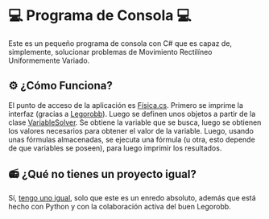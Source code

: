 # 💻 Programa de Consola 💻
Este es un pequeño programa de consola con C# que es capaz de, simplemente, solucionar problemas de Movimiento Rectilíneo Uniformemente Variado. 

## ⚙ ¿Cómo Funciona? 
El punto de acceso de la aplicación es [Física.cs](https://github.com/beto-bit/MRUV-Solver/blob/main/F%C3%ADsica.cs). Primero se imprime la interfaz (gracias a [Legorobb](https://github.com/legorobb)). Luego se definen unos objetos a partir de la clase [VariableSolver](https://github.com/beto-bit/MRUV-Solver/blob/main/VariableSolver.cs). Se obtiene la variable que se busca, luego se obtienen los valores necesarios para obtener el valor de la variable. Luego, usando unas fórmulas almacenadas, se ejecuta una fórmula (u otra, esto depende de que variables se poseen), para luego imprimir los resultados.

## 📻 ¿Qué no tienes un proyecto igual?
Sí, [tengo uno igual](https://github.com/beto-bit/MRUV-Resolver), solo que este es un enredo absoluto, además que está hecho con Python y con la colaboración activa del buen Legorobb. 
